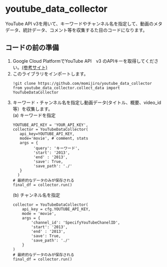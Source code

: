 # youtube_data_collector

YouTube API v3を用いて、キーワードやチャンネル名を指定して、動画のメタデータ、統計データ、コメント等を収集するた目のコードになります。

## コードの前の準備
1. Google Cloud PlatformでYouTube API　v3 のAPIキーを取得してください。[(参考サイト)](https://qiita.com/shinkai_/items/10a400c25de270cb02e4)
2. このライブラリをインポートします。
   ```
   !git clone https://github.com/momijiro/youtube_data_collector
   from youtube_data_collector.collect_data import YouTubeDataCollector
   ```
3. キーワード・チャンネル名を指定し動画データ(タイトル、概要、video_id等）を収集します。  
  (a) キーワードを指定
   ```
   YOUTUBE_API_KEY = 'YOUR_API_KEY',
   collector = YouTubeDataCollector(
      api_key=YOUTUBE_API_KEY,
      mode='movie', # comment, stats
      args = {
            'query': 'キーワード',
            'start': '2013',
            'end' : '2013',
            'save': True,
            'save_path': './'
      }
     )
   # 最終的なデータのみが保存される
   final_df = collector.run()
   ```
   (b) チャンネル名を指定
    ```
    collector = YouTubeDataCollector(
        api_key = cfg.YOUTUBE_API_KEY,
        mode = 'movie',
        args = {
            'channel_id': 'SpecifyYouTubeChanelID',
            'start': '2013',
            'end' : '2013',
            'save': True,
            'save_path': './'
        }
    )
    # 最終的なデータのみが保存される
    final_df = collector.run()
    ```
